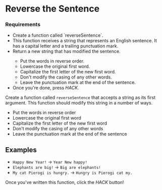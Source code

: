 # Reverse the Sentence

<div class="aside">
<h3>Requirements</h3>
<ul>
  <li>Create a function called `reverseSentence`.</li>
  <li>This function receives a string that represents an English sentence. It has a capital letter and a trailing punctuation mark.</li>
  <li>Return a new string that has modified the sentence.</li>
  <ul>
    <li>Put the words in reverse order.</li>
    <li>Lowercase the original first word.</li>
    <li>Capitalize the first letter of the new first word.</li>
    <li>Don't modify the casing of any other words.</li>
    <li>Leave the punctuation mark at the end of the sentence.</li>
  </ul>
  <li>Once you're done, press <em>HACK</em>.</li>
</ul>
</div>

Create a function called `reverseSentence` that accepts a string as its first argument. This function should modify this string in a number of ways.

- Put the words in reverse order
- Lowercase the original first word
- Capitalize the first letter of the new first word
- Don't modify the casing of any other words
- Leave the punctuation mark at the end of the sentence

## Examples

- `Happy New Year!` -> `Year New happy!`
- `Elephants are big!` -> `Big are elephants!`
- `My cat Pierogi is hungry.` -> `Hungry is Pierogi cat my.`

Once you've written this function, click the _HACK_ button!
